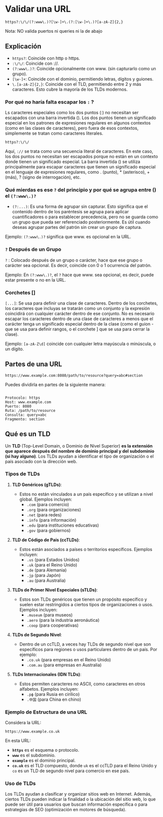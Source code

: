 # Validar una URL

```
https?:\/\/(?:www\.)?[\w-]+\.(?:[\w-]+\.)?[a-zA-Z]{2,}

```
Nota: NO valida puertos ni queries ni la de abajo


## Explicación
- `https?`: Coincide con http o https.
- `:\/\/`: Coincide con ://.
- `(?:www\.)?`: Coincide opcionalmente con www. (sin capturarlo como un grupo).
- `[\w-]+`: Coincide con el dominio, permitiendo letras, dígitos y guiones.
- `\.[a-zA-Z]{2,}`: Coincide con el TLD, permitiendo entre 2 y más caracteres. Esto cubre la mayoría de los TLDs modernos.


### Por qué no haría falta escapar los `:` ?

Ls caracteres especiales como los dos puntos (:) no necesitan ser escapados con una barra invertida (\). 
Los dos puntos tienen un significado especial en los patrones de expresiones regulares en algunos contextos (como en las clases de caracteres), 
pero fuera de esos contextos, simplemente se tratan como caracteres literales.

```
https?:\/\/
```
Aquí, `://` se trata como una secuencia literal de caracteres. En este caso, los dos puntos no necesitan ser escapados porque no están en un contexto donde tienen un significado especial. La barra invertida (\) se utiliza principalmente para escapar caracteres que tienen un significado especial en el lenguaje de expresiones regulares, como . (punto), * (asterisco), + (más), ? (signo de interrogación), etc.

### Qué mierdas es ese `?` del principio y por qué se agrupa entre () el `(?:www\.)?`

- `(?:...)`: Es una forma de agrupar sin capturar. Esto significa que el contenido dentro de los paréntesis se agrupa para aplicar cuantificadores o para establecer precedencia, pero no se guarda como un grupo que pueda ser referenciado posteriormente. Es útil cuando deseas agrupar partes del patrón sin crear un grupo de captura.

Ejemplo: `(?:www\.)?` significa que www. es opcional en la URL.

### `?` Después de un Grupo
`?` : Colocado después de un grupo o carácter, hace que ese grupo o carácter sea opcional. Es decir, coincide con 0 o 1 ocurrencia del patrón.

Ejemplo: En `(?:www\.)?`, el `?` hace que www. sea opcional, es decir, puede estar presente o no en la URL.

### Corchetes []
`[...]`: Se usa para definir una clase de caracteres. Dentro de los corchetes, los caracteres que incluyas se tratarán como un conjunto y la expresión coincidirá con cualquier carácter dentro de ese conjunto. No es necesario escapar los caracteres dentro de una clase de caracteres a menos que el carácter tenga un significado especial dentro de la clase (como el guion - que se usa para definir rangos, o el corchete ] que se usa para cerrar la clase).

Ejemplo: `[a-zA-Z\d]` coincide con cualquier letra mayúscula o minúscula, o un dígito.

## Partes de una URL

```
https://www.example.com:8080/path/to/resource?query=abc#section
```

Puedes dividirla en partes de la siguiente manera:

```

Protocolo: https
Host: www.example.com
Puerto: 8080
Ruta: /path/to/resource
Consulta: query=abc
Fragmento: section

```
## Qué es un TLD

Un **TLD** (Top-Level Domain, o Dominio de Nivel Superior) __es la extensión que aparece después del nombre de dominio principal y del subdominio (si hay alguno)__. 
Los TLDs ayudan a identificar el tipo de organización o el país asociado con la dirección web.

### Tipos de TLDs

1. **TLD Genéricos (gTLDs)**:
   - Estos no están vinculados a un país específico y se utilizan a nivel global. Ejemplos incluyen:
     - `.com` (para comercio)
     - `.org` (para organizaciones)
     - `.net` (para redes)
     - `.info` (para información)
     - `.edu` (para instituciones educativas)
     - `.gov` (para gobiernos)

2. **TLD de Código de País (ccTLDs)**:
   - Estos están asociados a países o territorios específicos. Ejemplos incluyen:
     - `.us` (para Estados Unidos)
     - `.uk` (para el Reino Unido)
     - `.de` (para Alemania)
     - `.jp` (para Japón)
     - `.au` (para Australia)

3. **TLDs de Primer Nivel Especiales (sTLDs)**:
   - Estos son TLDs genéricos que tienen un propósito específico y suelen estar restringidos a ciertos tipos de organizaciones o usos. Ejemplos incluyen:
     - `.museum` (para museos)
     - `.aero` (para la industria aeronáutica)
     - `.coop` (para cooperativas)

4. **TLDs de Segundo Nivel**:
   - Dentro de un ccTLD, a veces hay TLDs de segundo nivel que son específicos para regiones o usos particulares dentro de un país. Por ejemplo:
     - `.co.uk` (para empresas en el Reino Unido)
     - `.com.au` (para empresas en Australia)

5. **TLDs Internacionales (IDN TLDs)**:
   - Estos permiten caracteres no ASCII, como caracteres en otros alfabetos. Ejemplos incluyen:
     - `.рф` (para Rusia en cirílico)
     - `.中国` (para China en chino)

### Ejemplo de Estructura de una URL

Considera la URL:

```
https://www.example.co.uk
```

En esta URL:

- **`https`** es el esquema o protocolo.
- **`www`** es el subdominio.
- **`example`** es el dominio principal.
- **`co.uk`** es el TLD compuesto, donde `uk` es el ccTLD para el Reino Unido y `co` es un TLD de segundo nivel para comercio en ese país.

### Uso de TLDs

Los TLDs ayudan a clasificar y organizar sitios web en Internet. Además, ciertos TLDs pueden indicar la finalidad o la ubicación del sitio web, lo que puede ser útil para usuarios que buscan información específica o para estrategias de SEO (optimización en motores de búsqueda).
